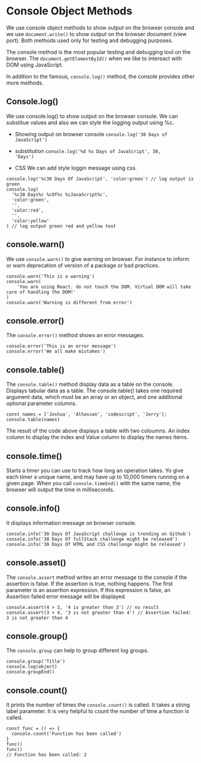 # Console Object Methods
We use console object methods to show output on the browser console and we use <code>document.write()</code> to show output on the browser document (view port). Both methods used only for testing and debugging purposes.

The console method is the most popular testing and debugging tool on the browser. The <code>document.getElementById()</code> when we like to intereact with DOM using JavaScript.

In addition to the famous, <code>console.log()</code> method, the console provides other more methods.

## Console.log()
We use console.log() to show output on the browser console. We can substitue values and also we can style the logging output using %c.

+ Showing output on browser console
<code>console.log('30 Days of JavaScript') </code>

+ substitution
<code>console.log('%d %s Days of JavaScript', 30, 'Days')</code>

+ CSS
We can add style loggin message using css.
```
console.log('%c30 Days Of JavaScript', 'color:green') // log output is green
console.log(
  '%c30 Days%c %cOf%c %cJavaScript%c',
  'color:green',
  '',
  'color:red',
  '',
  'color:yellow'
) // log output green red and yellow text
```

## console.warn()
We use <code>console.warn()</code> to give warning on browser. For instance to inform or warn deprecation of version of a package or bad practices.

```
console.warn('This is a warning')
console.warn(
    'You are using React. do not touch the DOM. Virtual DOM will take care of handling the DOM!'
)
console.warn('Warning is different from error')
```

## console.error()
The <code>console.error()</code> method shows an error messages.
```
console.error('This is an error message')
console.error('We all make mistakes')
```

## console.table()
The <code>console.table()</code> method display data as a table on the console. Displays tabular data as a table. The console.table() takes one required argument data, which must be an array or an object, and one additional optional parameter columns.

```
const names = ['Joshua', 'Alhassan', 'codescript', 'Jerry'];
console.table(names)
```

The result of the code above displays a table with two coloumns. An index column to display the index and Value column to display the names items.

## console.time()
Starts a timer you can use to track how long an operation takes. Yo give each timer a unique name, and may have up to 10,000 timers running on a given page. When you call <code>console.timeEnd()</code> with the same name, the browser will output the time in milliseconds.

## console.info()
It displays information message on browser console.
```
console.info('30 Days Of JavaScript challenge is trending on Github')
console.info('30 Days Of fullStack challenge might be released')
console.info('30 Days Of HTML and CSS challenge might be released')
```

## console.asset()
The <code>console.assert</code> method writes an error message to the console if the assertion is false. If the assertion is true, nothing happens. The first parameter is an assertion expression. If this expression is false, an Assertion failed error message will be displayed.
```
console.assert(4 > 3, '4 is greater than 3') // no result
console.assert(3 > 4, '3 is not greater than 4') // Assertion failed: 3 is not greater than 4
```

## console.group()
The <code>console.group</code> can help to group different log groups.
```
console.group('Title')
console.log(object)
console.groupEnd()
```

## console.count()
It prints the number of times the <code>console.count()</code> is called. It takes a string label parameter. It is very helpful to count the number of time a function is called.

```
const func = () => {
  console.count('Function has been called')
}
func()
func()
// Function has been called: 2
```